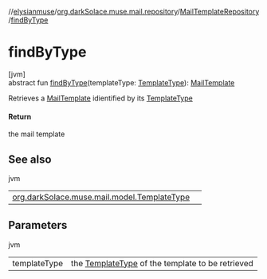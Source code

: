 //[elysianmuse](../../../index.md)/[org.darkSolace.muse.mail.repository](../index.md)/[MailTemplateRepository](index.md)/[findByType](find-by-type.md)

# findByType

[jvm]\
abstract fun [findByType](find-by-type.md)(templateType: [TemplateType](../../org.darkSolace.muse.mail.model/-template-type/index.md)): [MailTemplate](../../org.darkSolace.muse.mail.model/-mail-template/index.md)

Retrieves a [MailTemplate](../../org.darkSolace.muse.mail.model/-mail-template/index.md) idientified by its [TemplateType](../../org.darkSolace.muse.mail.model/-template-type/index.md)

#### Return

the mail template

## See also

jvm

| | |
|---|---|
| [org.darkSolace.muse.mail.model.TemplateType](../../org.darkSolace.muse.mail.model/-template-type/index.md) |  |

## Parameters

jvm

| | |
|---|---|
| templateType | the [TemplateType](../../org.darkSolace.muse.mail.model/-template-type/index.md) of the template to be retrieved |

